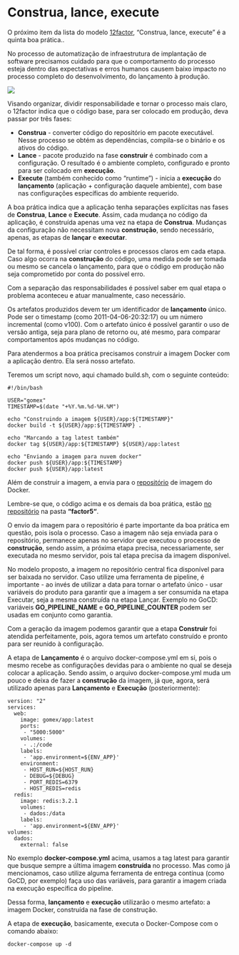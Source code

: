 # Construa, lance, execute

O próximo item da lista do modelo [12factor](https://12factor.net/pt_br/), “Construa, lance, execute” é a quinta boa prática..

No processo de automatização de infraestrutura de implantação de software precisamos cuidado para que o comportamento do processo esteja dentro das expectativas e erros humanos causem baixo impacto no processo completo do desenvolvimento, do lançamento à produção.

![](images/release.png)

Visando organizar, dividir responsabilidade e tornar o processo mais claro, o 12factor indica que o código base, para ser colocado em produção, deva passar por três fases:

- **Construa** - converter código do repositório em pacote executável. Nesse processo se obtém as dependências, compila-se o binário e os ativos do código.
- **Lance** - pacote produzido na fase **construir** é combinado com a configuração. O resultado é o ambiente completo, configurado e pronto para ser colocado em **execução**.
- **Execute** (também conhecido como “runtime”) - inicia a **execução** do **lançamento** (aplicação + configuração daquele ambiente), com base nas configurações específicas do ambiente requerido.

A boa prática indica que a aplicação tenha separações explícitas nas fases de **Construa**, **Lance** e **Execute**. Assim, cada mudança no código da aplicação, é construída apenas uma vez na etapa de **Construa**. Mudanças da configuração não necessitam nova **construção**, sendo necessário, apenas, as etapas de **lançar** e **executar**.

De tal forma, é possível criar controles e processos claros em cada etapa. Caso algo ocorra na **construção** do código, uma medida pode ser tomada ou mesmo se cancela o lançamento, para que o código em produção não seja comprometido por conta do possível erro.

Com a separação das responsabilidades é possível saber em qual etapa o problema aconteceu e atuar manualmente, caso necessário.

Os artefatos produzidos devem ter um identificador de **lançamento** único. Pode ser o timestamp (como 2011-04-06-20:32:17) ou um número incremental (como v100). Com o artefato único é possível garantir o uso de versão antiga, seja para plano de retorno ou, até mesmo, para comparar comportamentos após mudanças no código.

Para atendermos a boa prática precisamos construir a imagem Docker com a aplicação dentro. Ela será nosso artefato.

Teremos um script novo, aqui chamado build.sh, com o seguinte conteúdo:

```
#!/bin/bash

USER="gomex"
TIMESTAMP=$(date "+%Y.%m.%d-%H.%M")

echo "Construindo a imagem ${USER}/app:${TIMESTAMP}"
docker build -t ${USER}/app:${TIMESTAMP} .

echo "Marcando a tag latest também"
docker tag ${USER}/app:${TIMESTAMP} ${USER}/app:latest

echo "Enviando a imagem para nuvem docker"
docker push ${USER}/app:${TIMESTAMP}
docker push ${USER}/app:latest
```

Além de construir a imagem, a envia para o [repositório](https://hub.docker.com/) de imagem do Docker.

Lembre-se que, o código acima e os demais da boa prática, estão [no repositório](https://github.com/gomex/exemplo-12factor-docker) na pasta **“factor5“**.

O envio da imagem para o repositório é parte importante da boa prática em questão, pois isola o processo. Caso a imagem não seja enviada para o repositório, permanece apenas no servidor que executou o processo de **construção**, sendo assim, a próxima etapa precisa, necessariamente, ser executada no mesmo servidor, pois tal etapa precisa da imagem disponível.

No modelo proposto, a imagem no repositório central fica disponível para ser baixada no servidor. Caso utilize uma ferramenta de pipeline, é importante - ao invés de utilizar a data para tornar o artefato único - usar variáveis do produto para garantir que a imagem a ser consumida na etapa Executar, seja a mesma construída na etapa Lançar. Exemplo no GoCD: variáveis **GO_PIPELINE_NAME** e **GO_PIPELINE_COUNTER** podem ser usadas em conjunto como garantia.

Com a geração da imagem podemos garantir que a etapa **Construir** foi atendida perfeitamente, pois, agora temos um artefato construído e pronto para ser reunido à configuração.

A etapa de **Lançamento** é o arquivo docker-compose.yml em si, pois o mesmo recebe as configurações devidas para o ambiente no qual se deseja colocar a aplicação. Sendo assim, o arquivo docker-compose.yml muda um pouco e deixa de fazer a **construção** da imagem, já que, agora, será utilizado apenas para **Lançamento** e **Execução** (posteriormente):

```
version: "2"
services:
  web:
    image: gomex/app:latest 
    ports:
     - "5000:5000"
    volumes:
     - .:/code
    labels:
     - 'app.environment=${ENV_APP}'
    environment:
     - HOST_RUN=${HOST_RUN}
     - DEBUG=${DEBUG}
     - PORT_REDIS=6379
     - HOST_REDIS=redis
  redis:
    image: redis:3.2.1
    volumes:
     - dados:/data
    labels:
     - 'app.environment=${ENV_APP}'
volumes:
  dados:
    external: false
```

No exemplo **docker-compose.yml** acima, usamos a tag latest para garantir que busque sempre a última imagem **construída** no processo. Mas como já mencionamos, caso utilize alguma ferramenta de entrega contínua (como GoCD, por exemplo) faça uso das variáveis, para garantir a imagem criada na execução específica do pipeline.

Dessa forma, **lançamento** e **execução** utilizarão o mesmo artefato: a imagem Docker, construída na fase de construção.

A etapa de **execução**, basicamente, executa o Docker-Compose com o comando abaixo:

```
docker-compose up -d
```

